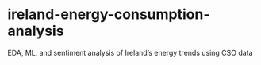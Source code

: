 # ireland-energy-consumption-analysis
EDA, ML, and sentiment analysis of Ireland’s energy trends using CSO data
